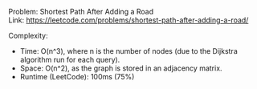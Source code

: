 Problem: Shortest Path After Adding a Road  
Link: https://leetcode.com/problems/shortest-path-after-adding-a-road/

Complexity:

- Time: O(n^3), where n is the number of nodes (due to the Dijkstra algorithm run for each query).
- Space: O(n^2), as the graph is stored in an adjacency matrix.
- Runtime (LeetCode): 100ms (75%)
